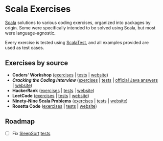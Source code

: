 # Scala Exercises

[Scala](https://github.com/scala/scala) solutions to various coding exercises, organized into packages by origin. Some were specifically intended to be solved using Scala, but most were language-agnostic.

Every exercise is tested using [ScalaTest](https://github.com/scalatest/scalatest), and all examples provided are used as test cases.

## Exercises by source

* **Coders' Workshop** ([exercises](src/main/scala/com/martinbrosenberg/exercises/codersworkshop) | [tests](src/test/scala/com/martinbrosenberg/exercises/codersworkshop) | [website](https://github.com/andy-young/Coders-Workshop))
* **_Cracking the Coding Interview_** ([exercises](src/main/scala/com/martinbrosenberg/exercises/ctci) | [tests](src/test/scala/com/martinbrosenberg/exercises/ctci) | [official Java answers](https://github.com/careercup/CtCI-6th-Edition/tree/master/Java) | [website](http://www.crackingthecodinginterview.com/))
* **HackerRank** ([exercises](src/main/scala/com/martinbrosenberg/exercises/hackerrank) | [tests](src/test/scala/com/martinbrosenberg/exercises/hackerrank) | [website](https://www.hackerrank.com/))
* **LeetCode** ([exercises](src/main/scala/com/martinbrosenberg/exercises/leetcode) | [tests](src/test/scala/com/martinbrosenberg/exercises/leetcode) | [website](https://leetcode.com/))
* **Ninety-Nine Scala Problems** ([exercises](src/main/scala/com/martinbrosenberg/exercises/scalaproblems) | [tests](src/test/scala/com/martinbrosenberg/exercises/scalaproblems) | [website](http://aperiodic.net/phil/scala/s-99/))
* **Rosetta Code** ([exercises](src/main/scala/com/martinbrosenberg/exercises/rosettacode) | [tests](src/test/scala/com/martinbrosenberg/exercises/rosettacode) | [website](http://rosettacode.org/))

## Roadmap

* [ ] Fix [SleepSort](src/main/scala/com/martinbrosenberg/exercises/rosettacode/SleepSort.scala) [tests](src/test/scala/com/martinbrosenberg/exercises/rosettacode/SleepSort_Spec.scala)
